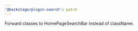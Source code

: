 ```yaml
---
'@backstage/plugin-search': patch
---
```


Forward classes to HomePageSearchBar instead of className.
